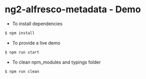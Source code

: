 # ng2-alfresco-metadata - Demo

* To install dependencies

```sh
$ npm install
```

* To provide a live demo

```sh
$ npm run start
```

* To clean npm_modules and typings folder

```sh
$ npm run clean
```
